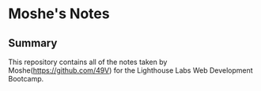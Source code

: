 # Moshe's Notes

## Summary

This repository contains all of the notes taken by Moshe(https://github.com/49V) for the Lighthouse Labs Web Development Bootcamp.